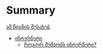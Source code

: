 # Summary
[ამ წიგნის შესახებ](./README.md)
- [ინტერნეტი](./Internet/README.md)
    - [როგორ მუშაობს ინტერნეტი?](./Internet/howDoesTheInternetWork.md)
